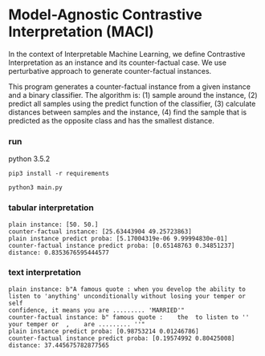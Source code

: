 # Model-Agnostic Contrastive Interpretation (MACI)

In the context of Interpretable Machine Learning, we define Contrastive Interpretation as an instance and its counter-factual case. We use perturbative approach to generate counter-factual instances.

This program generates a counter-factual instance from a given instance and a binary classifier. The algorithm is: (1) sample around the instance, (2) predict all samples using the predict function of the classifier, (3) calculate distances between samples and the instance, (4) find the sample that is predicted as the opposite class and has the smallest distance.

### run

python 3.5.2

```pip3 install -r requirements```

```python3 main.py```

### tabular interpretation

```
plain instance: [50. 50.]
counter-factual instance: [25.63443904 49.25723863]
plain instance predict proba: [5.17004319e-06 9.99994830e-01]
counter-factual instance predict proba: [0.65148763 0.34851237]
distance: 0.8353676595444577
```

### text interpretation

```
plain instance: b"A famous quote : when you develop the ability to listen to 'anything' unconditionally without losing your temper or self
confidence, it means you are ......... 'MARRIED'"
counter-factual instance: b" famous quote :    the  to listen to ''    your temper or  ,    are ......... ''"
plain instance predict proba: [0.98753214 0.01246786]
counter-factual instance predict proba: [0.19574992 0.80425008]
distance: 37.445675782877565
```